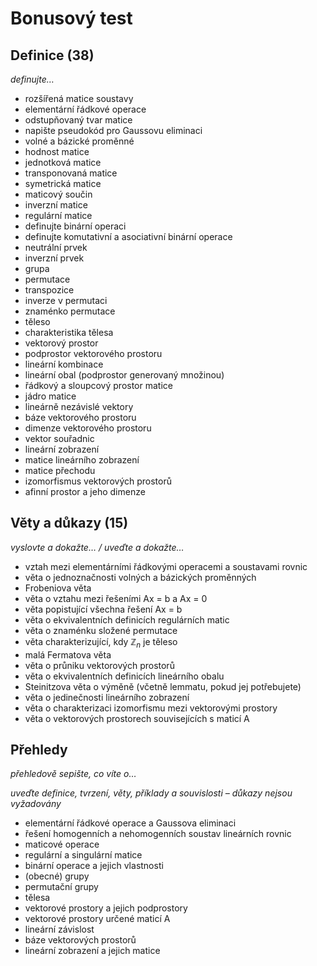 # Bonusový test

## Definice (38)

*definujte…*

- rozšířená matice soustavy
- elementární řádkové operace
- odstupňovaný tvar matice
- napište pseudokód pro Gaussovu eliminaci
- volné a bázické proměnné
- hodnost matice
- jednotková matice
- transponovaná matice
- symetrická matice
- maticový součin
- inverzní matice
- regulární matice
- definujte binární operaci
- definujte komutativní a asociativní binární operace
- neutrální prvek
- inverzní prvek
- grupa
- permutace
- transpozice
- inverze v permutaci
- znaménko permutace
- těleso
- charakteristika tělesa
- vektorový prostor
- podprostor vektorového prostoru
- lineární kombinace
- lineární obal (podprostor generovaný množinou)
- řádkový a sloupcový prostor matice
- jádro matice
- lineárně nezávislé vektory
- báze vektorového prostoru
- dimenze vektorového prostoru
- vektor souřadnic
- lineární zobrazení
- matice lineárního zobrazení
- matice přechodu
- izomorfismus vektorových prostorů
- afinní prostor a jeho dimenze

## Věty a důkazy (15)

*vyslovte a dokažte… / uveďte a dokažte…*

- vztah mezi elementárními řádkovými operacemi a soustavami rovnic
- věta o jednoznačnosti volných a bázických proměnných
- Frobeniova věta
- věta o vztahu mezi řešeními Ax = b a Ax = 0
- věta popistující všechna řešení Ax = b
- věta o ekvivalentních definicích regulárních matic
- věta o znaménku složené permutace
- věta charakterizující, kdy $\mathbb{Z}_n$ je těleso
- malá Fermatova věta
- věta o průniku vektorových prostorů
- věta o ekvivalentních definicích lineárního obalu
- Steinitzova věta o výměně (včetně lemmatu, pokud jej potřebujete)
- věta o jedinečnosti lineárního zobrazení
- věta o charakterizaci izomorfismu mezi vektorovými prostory
- věta o vektorových prostorech souvisejících s maticí A

## Přehledy

*přehledově sepište, co víte o…*

*uveďte definice, tvrzení, věty, příklady a souvislosti – důkazy nejsou vyžadovány*

- elementární řádkové operace a Gaussova eliminaci
- řešení homogenních a nehomogenních soustav lineárních rovnic
- maticové operace
- regulární a singulární matice
- binární operace a jejich vlastnosti
- (obecné) grupy
- permutační grupy
- tělesa
- vektorové prostory a jejich podprostory
- vektorové prostory určené maticí A
- lineární závislost
- báze vektorových prostorů
- lineární zobrazení a jejich matice
